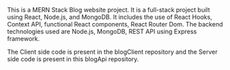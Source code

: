 This is a MERN Stack Blog website project. It is a full-stack project built using React, Node.js, and MongoDB. It includes the use of React Hooks, Context API, functional React components, React Router Dom. The backend technologies used are Node.js, MongoDB, REST API using Express framework.

The Client side code is present in the blogClient repository and the Server side code is present in this blogApi repository.
